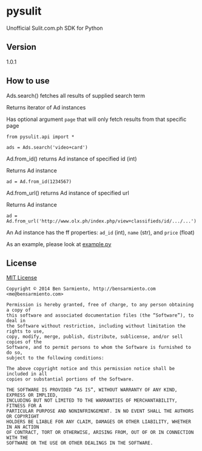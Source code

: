 # pysulit

Unofficial Sulit.com.ph SDK for Python

## Version

1.0.1

## How to use

Ads.search() fetches all results of supplied search term

Returns iterator of Ad instances

Has optional argument `page` that will only fetch results from that specific page
```
from pysulit.api import *

ads = Ads.search('video+card')
```

Ad.from_id() returns Ad instance of specified id (int)

Returns Ad instance

```
ad = Ad.from_id(1234567)
```

Ad.from_url() returns Ad instance of specified url

Returns Ad instance

```
ad = Ad.from_url('http://www.olx.ph/index.php/view+classifieds/id/.../...')
```

An Ad instance has the ff properties: `ad_id` (int), `name` (str), and `price` (float)

As an example, please look at [example.py](https://github.com/yowmamasita/pysulit/blob/master/example.py)

## License

[MIT License](http://bensarmiento.mit-license.org/)

```
Copyright © 2014 Ben Sarmiento, http://bensarmiento.com <me@bensarmiento.com>

Permission is hereby granted, free of charge, to any person obtaining a copy of
this software and associated documentation files (the “Software”), to deal in
the Software without restriction, including without limitation the rights to use,
copy, modify, merge, publish, distribute, sublicense, and/or sell copies of the
Software, and to permit persons to whom the Software is furnished to do so,
subject to the following conditions:

The above copyright notice and this permission notice shall be included in all
copies or substantial portions of the Software.

THE SOFTWARE IS PROVIDED “AS IS”, WITHOUT WARRANTY OF ANY KIND, EXPRESS OR IMPLIED,
INCLUDING BUT NOT LIMITED TO THE WARRANTIES OF MERCHANTABILITY, FITNESS FOR A
PARTICULAR PURPOSE AND NONINFRINGEMENT. IN NO EVENT SHALL THE AUTHORS OR COPYRIGHT
HOLDERS BE LIABLE FOR ANY CLAIM, DAMAGES OR OTHER LIABILITY, WHETHER IN AN ACTION
OF CONTRACT, TORT OR OTHERWISE, ARISING FROM, OUT OF OR IN CONNECTION WITH THE
SOFTWARE OR THE USE OR OTHER DEALINGS IN THE SOFTWARE.
```
